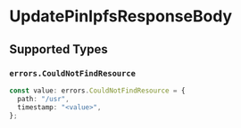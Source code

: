 # UpdatePinIpfsResponseBody


## Supported Types

### `errors.CouldNotFindResource`

```typescript
const value: errors.CouldNotFindResource = {
  path: "/usr",
  timestamp: "<value>",
};
```


